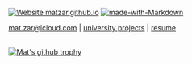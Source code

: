 [![Website matzar.github.io](https://img.shields.io/website-up-down-green-red/http/shields.io.svg)](http://matzar.github.io/) [![made-with-Markdown](https://img.shields.io/badge/Made%20with-Markdown-1f425f.svg)](http://commonmark.org)

<div id="webaddress">
<a href="mailto:mat.zar@icloud.com">mat.zar@icloud.com</a>
| <a href="https://matzar.github.io/" target="_blank">university projects</a>
| <a href="https://matzar.github.io/markdown-cv/" target="_blank">resume</a>
</div>

<br>

[![Mat's github trophy](https://github-profile-trophy.vercel.app/?username=matzar&row=1)](https://github.com/ryo-ma/github-profile-trophy)

<br>

<!-- [![GitHub Streak](http://github-readme-streak-stats.herokuapp.com?user=matzar&theme=prussian&hide_border=true&background=FFFFFF)](https://git.io/streak-stats) -->

<!-- ### Footer

Last updated: Jun 2022 -->
